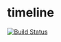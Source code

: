 # timeline
[![Build Status](https://magnum.travis-ci.com/appirio-tech/timeline.svg?token=sjYcnNqPWxBpKgooh32F)](https://magnum.travis-ci.com/appirio-tech/timeline)